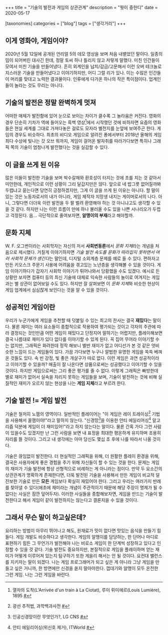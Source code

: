 +++
title = "기술의 발전과 게임의 상관관계"
description = "뭣이 중헌디"
date = 2020-05-17

[taxonomies]
categories = ["blog"]
tags = ["생각거리"]
+++

## 이게 영화야, 게임이야?
2020년 5월 12일에 공개된 언리얼 5의 데모 영상을 보며 처음 내뱉었던 말이다. 일종의 밈이 되어버린 대사긴 한데, 정말 토씨 하나 틀리지 않고 저렇게 말했다. 미친 인간들이 모여서 미친 기술을 만들어냈다. 흔히 외계인을 납치/감금/고문해서 이런 오버 테크놀로지스러운 기술을 만들어냈다고 이야기하지만, 어디 그럴 리가 있나. 이는 수많은 인간들이 머리를 맞대고 노력한 결과물이다. 인류에게 다가온 하나의 작은 특이점이다. 업계인들이 놀라는 것도 무리는 아니다.
<!-- more -->
## 기술의 발전은 정말 완벽하게 멋져
어떠한 매체가 발전함에 있어 눈으로 보이는 차이가 클수록 그 놀라움은 커진다. 영화의 경우 단순히 기차가 역에 들어오는 흑백 영상[^1]에서 시작했던 것에 비하자면 요즘의 영화들은 현실 세계를 그대로 가져다놓은 걸로도 모자라 별천지를 눈앞에 보여주곤 한다. 게임의 경우도 비슷하다. 최초의 비디오 게임으로 알려진 퐁에서부터 2018년 올해의 게임 최다 수상에 빛나는 갓 오브 워까지, 게임이 걸어온 발자취를 따라가다보면 특히나 그래픽 쪽의 기술이 엄청나게 발전했다는 것을 실감할 수 있다.

## 이 글을 쓰게 된 이유
많은 이들이 발전한 기술을 보며 박수갈채와 환호성이 터지는 것에 초를 치는 것 같아서 미안한데, 개인적으로 이런 상황이 그리 달갑지만은 않다. 앞으로 네 밥그릇 없어질까봐 두렵냐고 묻는다면 당연히 긍정하겠지만, 그게 이 글을 쓰게 된 이유는 아니다. 할 말이 있는 것은 노동자로서의 내가 아니라, 게임 제작자 지망생 내지는 게이머로서의 나다. 아니, 그렇다면 더더욱 이런 발전을 두 팔 벌려 환영해야 하는 것 아니냐고도 생각할 수 있을 것 같다. 하지만 나는 이런 흐름이 만에 하나 불러올 수도 있을 나쁜 시나리오가 두렵고 걱정된다. 음... 극단적으로 줄여보자면, **알맹이의 부재**라고 해야할까.

## 문화 지체
W. F. 오그번이라는 사회학자는 자신의 저서 **사회변동론**에서 *문화 지체*라는 개념을 처음으로 제시했다. 거칠게 이야기하자면 *기술 발전 속도를 문화가 따라잡지 못하면서 여러 사회적 문제가 생긴다*는 말인데, 디지털 소외계층 문제를 예로 들 수 있다. 편하자고 만든 키오스크 주문기 사용에 어려움을 겪고있는 노년층을 생각해볼 수 있을 것이다. 게임 이야기하다가 갑자기 사회학 이야기가 튀어나와서 당황했을 수도 있겠다. 예시로 든 상황만 보자면 컴퓨터 등의 최신 기술에 대체로 익숙한 사람들의 놀이로 여겨지는 게임과는 별 상관이 없어보일 수도 있다. 하지만 잘 살펴보면 이 *문화 지체*와 비슷한 현상이 게임 업계에서 심심찮게 보인다는 것을 알 수 있을 것이다.

## 성공적인 게임이란
우리가 누군가에게 게임을 추천할 때 덧붙일 수 있는 최고의 찬사는 결국 **재밌다**는 말이다. 물론 재미는 여러 요소들이 종합적으로 작용하여 평가되는 것이고 각자의 주관에 따라 결정되는 것인만큼 어떤 게임이 재밌다고 단정지어 말하기는 어렵지만, 플레이해보면 결국 나름대로 재미가 있다 없다를 이야기할 수 있게 된다. 꼭 집어 무어라 이야기할 수는 없지만, 그래픽은 화려한데 정작 해보니 별반 재미가 없고 어디선가 본 것 같은 엇비슷한 느낌이 드는 게임들이 있다. 가끔 가다보면 누구나 알법한 유명한 게임을 쏙쏙 베껴온 것들도 있다. 속 빈 강정, 빛 좋은 개살구가 따로 없다. 이런 게임은 과연 성공적이라고 이야기할 수 있을까? 매출이 잘 나온다면 상품으로써는 성공했다고 이야기할 수 있을 것이다. 하지만 게임으로써는 그리 좋은 평가를 줄 수 없다. 이렇게 그래픽은 빠방한데 별로 재미가 없어서 실속을 차리지 못하는 게임들을 보며, 기술이 발전하는 것에 비해 실질적인 재미가 오르지 않는 현상을 나는 **게임 지체**라고 부르려 한다.

## 기술 발전 != 게임 발전
기술은 철저히 노잼의 영역이다. 일반적인 플레이어는 "이 게임은 레이 트레이싱[^2] 기법을 사용해서 꿀잼이야!"라고 말하지 않는다. "신경망[^3]을 이용한 안티 에일리어싱[^4] 알고리즘 덕분에 게임이 더 재미있어!"라고 하지 않는다는 말이다. 물론 간혹 가다 그런 사람이 있을수도 있겠지만 난 그런 사람을 보면 내 표정을 최대한 평온하게 유지하며 조용히 자리를 뜰 것이다. 그리고 내 생각에는 아마 당신도 몇십 초 후에 나를 따라서 나올 것이다.

기술은 끊임없이 발전한다. 더 현실적인 그래픽을 위해, 더 원활한 플레이 환경을 위해, 결국은 사용자에게 좋은 경험을 주기 위해 자신들이 할 수 있는 것을 한다. 문제는 게임의 재미가 기술 발전에 항상 선형적으로 비례하는 게 아니라는 점이다. 만약 두 요소간의 상관관계가 명확하게 존재한다면, 더욱 발전된 기술을 사용해서 만든 게임이 비교적 덜 진보한 기술로 만든 **모든** 게임보다 확실히 재밌어야 한다. 그리고 우리는 여러가지 반례를 찾아낼 수 있다(애초에 재미라는 개념이 주관적이기 때문에 해당 주장이 명제가 될 수 없다는 사실은 잠깐 덮어두자). 이러한 사실들을 종합해보자면, 게임을 만드는 기술이 발전한다고 해서 게임이 같이 발전하지는 않는다고 결론지을 수 있을 것이다.

## 그래서 무슨 말이 하고싶은데?
요리하는 방법이 아무리 뛰어나고 해도, 원재료가 맛이 없다면 맛있는 음식을 만들기 힘들다. 게임 개발도 비슷하다고 생각한다. 게임의 알맹이를 담당하는, 한 단어나 마디로 표현하기 힘든 그 무언가가 발전해야 나는 비로소 게임이 한 단계씩 성장하고 있다고 인정할 수 있을 것 같다. 기술 발전도 중요하지만, 본질적으로 게임을 플레이하며 얻는 재미가 어떻게 이루어져 있는지 탐구하기 또한 게을리 해서는 안 될 것이다. 요컨대 밸런스를 지키자는 말이 되겠다. 나는 게임 프로그래머가 되고 싶은 게 아니라 그냥 게임을 만들고 싶은 거니까, 한 방면에만 신경을 쏟지 말아야한다. 껍데기와 알맹이 모두 온전한 그런 게임. 나는 그런 게임을 바란다.

[^1]: 열차의 도착(L'Arrivée d'un train à La Ciotat), 루이 뤼미에르(Louis Lumière), 1895 [#](https://www.youtube.com/watch?v=2vmqQ7sToEU)

[^2]: 광선 추적법, 과학백과사전 [#](https://www.scienceall.com/%EA%B4%91%EC%84%A0-%EC%B6%94%EC%A0%81%EB%B2%95-ray-tracing-method/)

[^3]: 인공신경망이란 무엇인가?, LG CNS [#](https://blog.lgcns.com/1359)

[^4]: 안티 에일리어싱(위신호 제거), ITWorld [#](http://www.itworld.co.kr/news/97807)